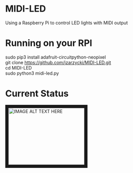 # MIDI-LED
Using a Raspberry Pi to control LED lights with MIDI output

# Running on your RPI
sudo pip3 install adafruit-circuitpython-neopixel<br />
git clone https://github.com/jzarzycki/MIDI-LED.git<br />
cd MIDI-LED<br />
sudo python3 midi-led.py


# Current Status
<a href="http://www.youtube.com/watch?feature=player_embedded&v=ZgxArVfICzk
" target="_blank"><img src="http://img.youtube.com/vi/ZgxArVfICzk/0.jpg" 
alt="IMAGE ALT TEXT HERE" width="240" height="180" border="10" /></a>
